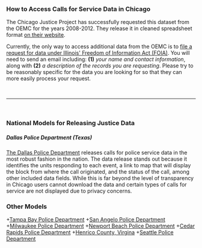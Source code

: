 ### How to Access Calls for Service Data in Chicago 

The Chicago Justice Project has successfully requested this dataset from the OEMC for the years 2008-2012. They release it in cleaned spreadsheet format [on their website](http://chicagojustice.org/foi/data-sets-available-for-download/calls-for-police-service).

Currently, the only way to access additional data from the OEMC is to [file a request for data under Illinois' Freedom of Information Act (FOIA)](http://www.cityofchicago.org/city/en/depts/oem/dataset/foialog.html). You will need to send an email including: **(1)** *your name and contact information*, along with **(2)** *a description of the records you are requesting*. Please try to be reasonably specific for the data you are looking for so that they can more easily process your request. 

<br><hr><br>

### National Models for Releasing Justice Data

##### Dallas Police Department (Texas)

[The Dallas Police Department](http://www.dallaspolice.net/MediaAccess/Default.aspx) releases calls for police service data in the most robust fashion in the nation.  The data release stands out because it identifies the units responding to each event, a link to map that will display the block from where the call originated, and the status of the call, among other included data fields.  While this is far beyond the level of transparency in Chicago users cannot download the data and certain types of calls for service are not displayed due to privacy concerns.

### Other Models

+[Tampa Bay Police Department](http://www.tampagov.net/appl_police_calls_for_service/frmCallsList.asp) 
+[San Angelo Police Department](http://sanangelopolice.org/page_print.php?kei=92) 
+[Milwaukee Police Department](http://itmdapps.milwaukee.gov/MPDCallData/currentCADCalls/callsService.faces)
+[Newport Beach Police Department](http://www.nbpd.org/crime/calls/) 
+[Cedar Rapids Police Department](http://apps.cedar-rapids.org/policelogs/calls_lookup.asp) 
+[Henrico County, Virgina](http://randolph.co.henrico.va.us/public-data-access/searchcad.aspx)
+[Seattle Police Department](https://data.seattle.gov/Public-Safety/Seattle-Police-Department-911-Incident-Response/3k2p-39jp) 
